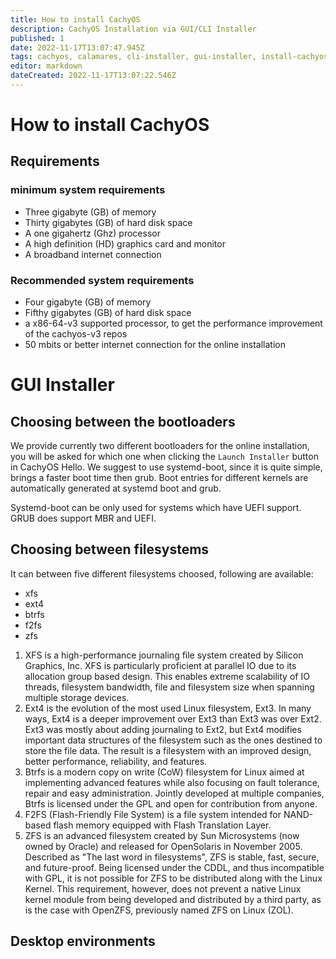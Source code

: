 ```yaml
---
title: How to install CachyOS
description: CachyOS Installation via GUI/CLI Installer
published: 1
date: 2022-11-17T13:07:47.945Z
tags: cachyos, calamares, cli-installer, gui-installer, install-cachyos
editor: markdown
dateCreated: 2022-11-17T13:07:22.546Z
---
```


# How to install CachyOS

## Requirements
### minimum system requirements
- Three gigabyte (GB) of memory
- Thirty gigabytes (GB) of hard disk space
- A one gigahertz (Ghz) processor
- A high definition (HD) graphics card and monitor
- A broadband internet connection

### Recommended system requirements

- Four gigabyte (GB) of memory
- Fifthy gigabytes (GB) of hard disk space
- a x86-64-v3 supported processor, to get the performance improvement of the cachyos-v3 repos
- 50 mbits or better internet connection for the online installation

# GUI Installer

## Choosing between the bootloaders
We provide currently two different bootloaders for the online installation, you will be asked for which one when clicking the `Launch Installer` button in CachyOS Hello.
We suggest to use systemd-boot, since it is quite simple, brings a faster boot time then grub.
Boot entries for different kernels are automatically generated at systemd boot and grub.

Systemd-boot can be only used for systems which have UEFI support.
GRUB does support MBR and UEFI.

## Choosing between filesystems
It can between five different filesystems choosed, following are available:

- xfs
- ext4
- btrfs
- f2fs
- zfs

1. XFS is a high-performance journaling file system created by Silicon Graphics, Inc. XFS is particularly proficient at parallel IO due to its allocation group based design. This enables extreme scalability of IO threads, filesystem bandwidth, file and filesystem size when spanning multiple storage devices.
2. Ext4 is the evolution of the most used Linux filesystem, Ext3. In many ways, Ext4 is a deeper improvement over Ext3 than Ext3 was over Ext2. Ext3 was mostly about adding journaling to Ext2, but Ext4 modifies important data structures of the filesystem such as the ones destined to store the file data. The result is a filesystem with an improved design, better performance, reliability, and features.
3. Btrfs is a modern copy on write (CoW) filesystem for Linux aimed at implementing advanced features while also focusing on fault tolerance, repair and easy administration. Jointly developed at multiple companies, Btrfs is licensed under the GPL and open for contribution from anyone.
4. F2FS (Flash-Friendly File System) is a file system intended for NAND-based flash memory equipped with Flash Translation Layer.
5. ZFS is an advanced filesystem created by Sun Microsystems (now owned by Oracle) and released for OpenSolaris in November 2005. Described as "The last word in filesystems", ZFS is stable, fast, secure, and future-proof. Being licensed under the CDDL, and thus incompatible with GPL, it is not possible for ZFS to be distributed along with the Linux Kernel. This requirement, however, does not prevent a native Linux kernel module from being developed and distributed by a third party, as is the case with OpenZFS, previously named ZFS on Linux (ZOL).

## Desktop environments
